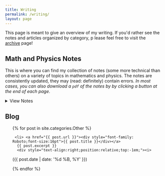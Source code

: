 ```yaml
---
title: Writing
permalink: /writing/
layout: page
---
```

This page is meant to give an overview of my writing.  If you'd rather see the notes and articles organized by category, p lease feel free to visit the [archive](/archive) page!


## Math and Physics Notes

This is where you can find my collection of notes (some more technical than others) on a variety of topics in mathematics and physics. The notes are consistently updated, they may (read: definitely) contain errors. *In most cases, you can also download a `pdf` of the notes by by clicking a button at the end of each page*. 

<details><summary>View Notes</summary>
<div>
{% assign subjects = site.notes| group_by:"subject" %}
{% for subject in subjects %}
    <h3>{{ subject.name }}</h3>
    <ul>
    {% for item in subject.items %}
    <li> <a href="{{ item.url }}"><div style="font-family: Roboto;font-size:14pt">{{ item.title }}</div></a>
    {{ item.excerpt }}
    </li>

    {% endfor %}
    </ul>
{% endfor %}
</div>
</details>


## Blog

<ul>
  {% for post in site.categories.Other %}

     <li> <a href="{{ post.url }}"><div style="font-family: Roboto;font-size:16pt">{{ post.title }}</div></a>
      {{ post.excerpt }}
      <div style="text-align:right;position:relative;top:-1em;"><i>
({{ post.date | date: '%d %B, %Y' }})</i></div>
</li>
  {% endfor %}
</ul>
